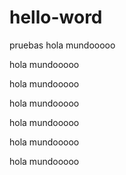 # hello-word
pruebas
hola mundooooo

hola mundooooo

hola mundooooo

hola mundooooo

hola mundooooo

hola mundooooo

hola mundooooo
